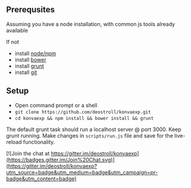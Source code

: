 Prerequsites
-

Assuming you have a node installation, with common js tools already available

If not

- install [node/npm](https://nodejs.org/en/download/)
- install [bower](http://bower.io/#install-bower)
- install [grunt](http://gruntjs.com/getting-started#installing-the-cli)
- install [git](https://git-scm.com/book/en/v2/Getting-Started-Installing-Git)

Setup
-

- Open command prompt or a shell
- ```git clone https://github.com/deostroll/konvaexp.git```
- ```cd konvaexp && npm install && bower install && grunt```

The default grunt task should run a localhost server @ port 3000. Keep grunt running. Make changes in ```scripts/run.js``` file and save for the live-reload functionality.



[![Join the chat at https://gitter.im/deostroll/konvaexp](https://badges.gitter.im/Join%20Chat.svg)](https://gitter.im/deostroll/konvaexp?utm_source=badge&utm_medium=badge&utm_campaign=pr-badge&utm_content=badge)